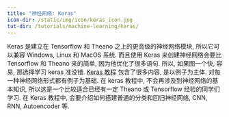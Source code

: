 ```yaml
---
title: "神经网络: Keras"
icon-dir: /static/img/icon/keras_icon.jpg
tut-dir: /tutorials/machine-learning/keras/
---
```

Keras 是建立在 Tensorflow 和 Theano 之上的更高级的神经网络模块, 所以它可以兼容 Windows, Linux 和 MacOS 系统.
而且使用 Keras 来创建神经网络会要比 Tensorflow 和 Theano 来的简单, 因为他优化了很多语句.
所以, 如果图一个快, 容易, 那选择学习 keras 准没错.
<a href="{{page.tut-dir}}">Keras 教程</a> 包含了很多内容, 是以例子为主体.
对每一种神经网络形式都有例子为基础. 在 keras 教程中, 不会再涉及到神经网络的基本知识,
所以这是一个比较适合已经有一定 Theano 或 Tensorflow 经验的同学们学习.
在 Keras 教程中, 会要介绍如何搭建普通的分类和回归神经网络, CNN, RNN, Autoencoder 等.